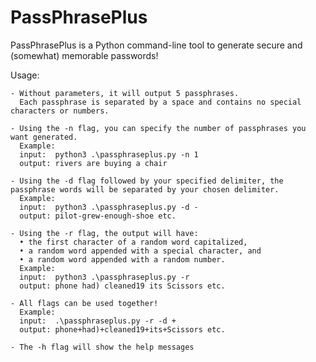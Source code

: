 # PassPhrasePlus
                                                                        
                                                                        
PassPhrasePlus is a Python command-line tool to generate secure and (somewhat) memorable passwords!

Usage:

    - Without parameters, it will output 5 passphrases. 
      Each passphrase is separated by a space and contains no special characters or numbers.

    - Using the -n flag, you can specify the number of passphrases you want generated.  
      Example:  
      input:  python3 .\passphraseplus.py -n 1  
      output: rivers are buying a chair

    - Using the -d flag followed by your specified delimiter, the passphrase words will be separated by your chosen delimiter.  
      Example:  
      input:  python3 .\passphraseplus.py -d -  
      output: pilot-grew-enough-shoe etc.

    - Using the -r flag, the output will have:  
      • the first character of a random word capitalized,  
      • a random word appended with a special character, and  
      • a random word appended with a random number.  
      Example:  
      input:  python3 .\passphraseplus.py -r  
      output: phone had) cleaned19 its Scissors etc.

    - All flags can be used together!  
      Example:  
      input:  .\passphraseplus.py -r -d +  
      output: phone+had)+cleaned19+its+Scissors etc.

    - The -h flag will show the help messages